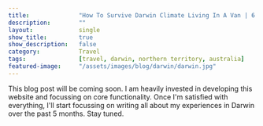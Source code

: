 ```yaml
---
title:				"How To Survive Darwin Climate Living In A Van | 6 Months and Still Alive!"
description:		""
layout:				single
show_title:			true
show_description:	false
category:			Travel
tags:				[travel, darwin, northern territory, australia]
featured-image:		"/assets/images/blog/darwin/darwin.jpg"
---
```


This blog post will be coming soon. I am heavily invested in developing this website and focussing on core functionality. Once I'm satisfied with everything, I'll start focussing on writing all about my experiences in Darwin over the past 5 months. Stay tuned.